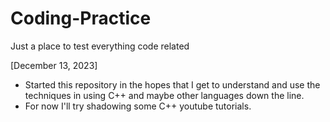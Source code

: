 # Coding-Practice
Just a place to test everything code related

[December 13, 2023]
- Started this repository in the hopes that I get to understand and use the techniques in using C++ and maybe other languages down the line.
- For now I'll try shadowing some C++ youtube tutorials.
